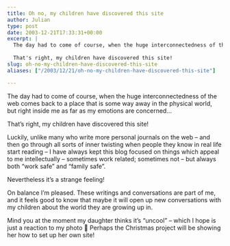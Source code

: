 ```yaml
---
title: Oh no, my children have discovered this site
author: Julian
type: post
date: 2003-12-21T17:33:31+00:00
excerpt: |
  The day had to come of course, when the huge interconnectedness of the web comes back to a place that is a hundred miles away in the physical world, but right inside me as far as my emotions are concerned...
  
  That's right, my children have discovered this site!
slug: oh-no-my-children-have-discovered-this-site 
aliases: ["/2003/12/21/oh-no-my-children-have-discovered-this-site"]

---
```

The day had to come of course, when the huge interconnectedness of the web comes back to a place that is some way away in the physical world, but right inside me as far as my emotions are concerned&#8230;

That&#8217;s right, my children have discovered this site!

Luckily, unlike many who write more personal journals on the web &#8211; and then go through all sorts of inner twisting when people they know in real life start reading &#8211; I have always kept this blog focused on things which appeal to me intellectually &#8211; sometimes work related; sometimes not &#8211; but always both &#8220;work safe&#8221; and &#8220;family safe&#8221;.

Nevertheless it&#8217;s a strange feeling! 

On balance I&#8217;m pleased. These writings and conversations are part of me, and it feels good to know that maybe it will open up new conversations with my children about the world they are growing up in. 

Mind you at the moment my daughter thinks it&#8217;s &#8220;uncool&#8221; &#8211; which I hope is just a reaction to my photo 🙂 Perhaps the Christmas project will be showing her how to set up her own site!
